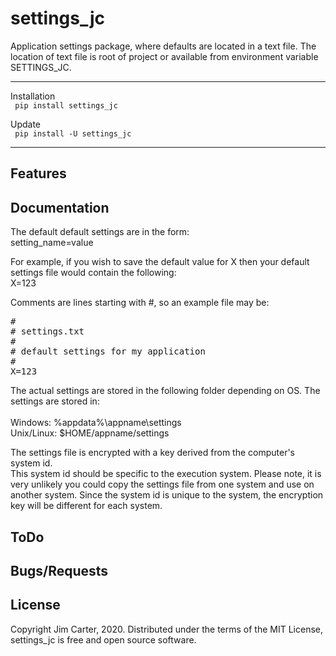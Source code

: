 # settings_jc

Application settings package, where defaults are located 
in a text file.  The location of text file is root of project or 
available from environment variable SETTINGS_JC.
***
Installation<br>
<code>
pip install settings_jc
</code>

Update<br>
<code>
pip install -U settings_jc
</code>

***
## Features
## Documentation

The default default settings are in the form:<br>
setting_name=value<br>

For example, if you wish to save the default value for X then your default settings file would contain
the following:<br>
X=123

Comments are lines starting with #, so an example file may be:<br>
<pre>
# 
# settings.txt
#
# default settings for my application
#
X=123
</pre>

The actual settings are stored in the following folder depending on OS.  The settings are stored in:<br>  
Windows: %appdata%\appname\settings<br>
Unix/Linux: $HOME/appname/settings<br>

The settings file is encrypted with a key derived from the computer's system id.  
This system id should be specific to the execution system.  Please note, it is 
very unlikely you could copy the settings file from one system and use 
on another system.  Since the system id is unique to the system, the encryption key
will be different for each system.

## ToDo
## Bugs/Requests
## License
Copyright Jim Carter, 2020.
Distributed under the terms of the MIT License, settings_jc is free and open source software.

